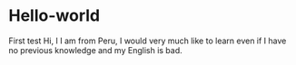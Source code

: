 # Hello-world
First test
Hi, I I am from Peru, 
I would very much like to learn even if I have no previous knowledge and my English is bad.
